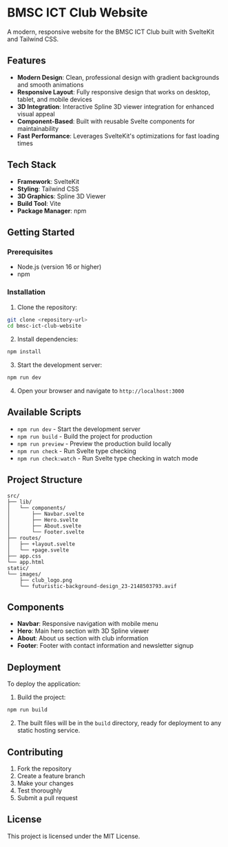 # BMSC ICT Club Website

A modern, responsive website for the BMSC ICT Club built with SvelteKit and Tailwind CSS.

## Features

- **Modern Design**: Clean, professional design with gradient backgrounds and smooth animations
- **Responsive Layout**: Fully responsive design that works on desktop, tablet, and mobile devices
- **3D Integration**: Interactive Spline 3D viewer integration for enhanced visual appeal
- **Component-Based**: Built with reusable Svelte components for maintainability
- **Fast Performance**: Leverages SvelteKit's optimizations for fast loading times

## Tech Stack

- **Framework**: SvelteKit
- **Styling**: Tailwind CSS
- **3D Graphics**: Spline 3D Viewer
- **Build Tool**: Vite
- **Package Manager**: npm

## Getting Started

### Prerequisites

- Node.js (version 16 or higher)
- npm

### Installation

1. Clone the repository:
```bash
git clone <repository-url>
cd bmsc-ict-club-website
```

2. Install dependencies:
```bash
npm install
```

3. Start the development server:
```bash
npm run dev
```

4. Open your browser and navigate to `http://localhost:3000`

## Available Scripts

- `npm run dev` - Start the development server
- `npm run build` - Build the project for production
- `npm run preview` - Preview the production build locally
- `npm run check` - Run Svelte type checking
- `npm run check:watch` - Run Svelte type checking in watch mode

## Project Structure

```
src/
├── lib/
│   └── components/
│       ├── Navbar.svelte
│       ├── Hero.svelte
│       ├── About.svelte
│       └── Footer.svelte
├── routes/
│   ├── +layout.svelte
│   └── +page.svelte
├── app.css
└── app.html
static/
└── images/
    ├── club_logo.png
    └── futuristic-background-design_23-2148503793.avif
```

## Components

- **Navbar**: Responsive navigation with mobile menu
- **Hero**: Main hero section with 3D Spline viewer
- **About**: About us section with club information
- **Footer**: Footer with contact information and newsletter signup

## Deployment

To deploy the application:

1. Build the project:
```bash
npm run build
```

2. The built files will be in the `build` directory, ready for deployment to any static hosting service.

## Contributing

1. Fork the repository
2. Create a feature branch
3. Make your changes
4. Test thoroughly
5. Submit a pull request

## License

This project is licensed under the MIT License.